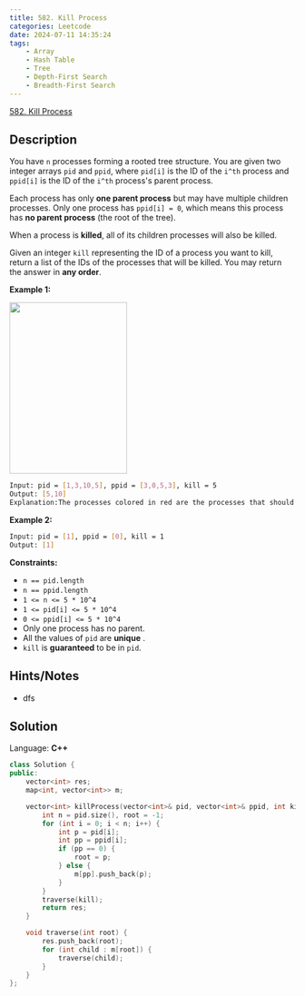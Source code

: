 ```yaml
---
title: 582. Kill Process
categories: Leetcode
date: 2024-07-11 14:35:24
tags:
    - Array
    - Hash Table
    - Tree
    - Depth-First Search
    - Breadth-First Search
---
```


[582. Kill Process](https://leetcode.com/problems/kill-process/description/)

## Description

You have `n` processes forming a rooted tree structure. You are given two integer arrays `pid` and `ppid`, where `pid[i]` is the ID of the `i^th` process and `ppid[i]` is the ID of the `i^th` process's parent process.

Each process has only **one parent process** but may have multiple children processes. Only one process has `ppid[i] = 0`, which means this process has **no parent process** (the root of the tree).

When a process is **killed**, all of its children processes will also be killed.

Given an integer `kill` representing the ID of a process you want to kill, return a list of the IDs of the processes that will be killed. You may return the answer in **any order**.

**Example 1:**

<img alt="" src="https://assets.leetcode.com/uploads/2021/02/24/ptree.jpg" style="width: 207px; height: 302px;">

```bash
Input: pid = [1,3,10,5], ppid = [3,0,5,3], kill = 5
Output: [5,10]
Explanation:The processes colored in red are the processes that should be killed.
```

**Example 2:**

```bash
Input: pid = [1], ppid = [0], kill = 1
Output: [1]
```

**Constraints:**

- `n == pid.length`
- `n == ppid.length`
- `1 <= n <= 5 * 10^4`
- `1 <= pid[i] <= 5 * 10^4`
- `0 <= ppid[i] <= 5 * 10^4`
- Only one process has no parent.
- All the values of `pid` are **unique** .
- `kill` is **guaranteed**  to be in `pid`.

## Hints/Notes

- dfs

## Solution

Language: **C++**

```C++
class Solution {
public:
    vector<int> res;
    map<int, vector<int>> m;

    vector<int> killProcess(vector<int>& pid, vector<int>& ppid, int kill) {
        int n = pid.size(), root = -1;
        for (int i = 0; i < n; i++) {
            int p = pid[i];
            int pp = ppid[i];
            if (pp == 0) {
                root = p;
            } else {
                m[pp].push_back(p);
            }
        }
        traverse(kill);
        return res;
    }

    void traverse(int root) {
        res.push_back(root);
        for (int child : m[root]) {
            traverse(child);
        }
    }
};
```
